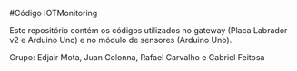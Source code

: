 #Código IOTMonitoring

Este repositório contém os códigos utilizados no gateway (Placa Labrador v2 e Arduino Uno) e no módulo de sensores (Arduino Uno).

Grupo: Edjair Mota, Juan Colonna, Rafael Carvalho e Gabriel Feitosa
